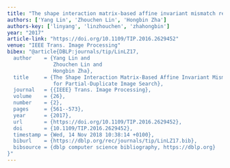 ```yaml
---
title: "The shape interaction matrix-based affine invariant mismatch removal for partial-duplicate image search"
authors: ['Yang Lin', 'Zhouchen Lin', 'Hongbin Zha']
authors-key: ['linyang', 'linzhouchen', 'zhahongbin']
year: "2017"
article-link: "https://doi.org/10.1109/TIP.2016.2629452"
venue: "IEEE Trans. Image Processing"
bibex: "@article{DBLP:journals/tip/LinLZ17,
  author    = {Yang Lin and
               Zhouchen Lin and
               Hongbin Zha},
  title     = {The Shape Interaction Matrix-Based Affine Invariant Mismatch Removal
               for Partial-Duplicate Image Search},
  journal   = {{IEEE} Trans. Image Processing},
  volume    = {26},
  number    = {2},
  pages     = {561--573},
  year      = {2017},
  url       = {https://doi.org/10.1109/TIP.2016.2629452},
  doi       = {10.1109/TIP.2016.2629452},
  timestamp = {Wed, 14 Nov 2018 10:38:14 +0100},
  biburl    = {https://dblp.org/rec/journals/tip/LinLZ17.bib},
  bibsource = {dblp computer science bibliography, https://dblp.org}
}"
---
```


